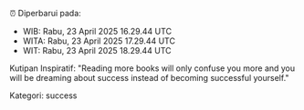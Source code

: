 ⏰ Diperbarui pada:
- WIB: Rabu, 23 April 2025 16.29.44 UTC
- WITA: Rabu, 23 April 2025 17.29.44 UTC
- WIT: Rabu, 23 April 2025 18.29.44 UTC

Kutipan Inspiratif:
"Reading more books will only confuse you more and you will be dreaming about success instead of becoming successful yourself."


Kategori: success

